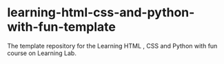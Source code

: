 # learning-html-css-and-python-with-fun-template
The template repository for the Learning HTML , CSS and Python with fun course on Learning Lab.
